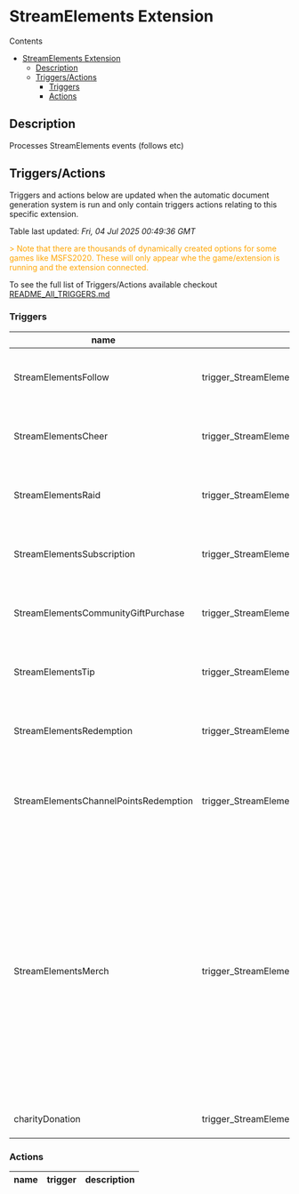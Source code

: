 
# StreamElements Extension

Contents

- [StreamElements Extension](#streamelements-extension)
  - [Description](#description)
  - [Triggers/Actions](#triggersactions)
    - [Triggers](#triggers)
    - [Actions](#actions)

## Description

Processes StreamElements events (follows etc)

## Triggers/Actions



Triggers and actions below are updated when the automatic document generation system is run and only contain triggers actions relating to this specific extension.

Table last updated: *Fri, 04 Jul 2025 00:49:36 GMT*

<div style='color:orange'>> Note that there are thousands of dynamically created options for some games like MSFS2020. These will only appear whe the game/extension is running and the extension connected.</div>

To see the full list of Triggers/Actions available checkout [README_All_TRIGGERS.md](https://github.com/SilenusTA/StreamRoller/blob/master/README_All_TRIGGERS.md)

### Triggers

| name | trigger | description |
| --- | --- | --- |
| StreamElementsFollow | trigger_StreamElementsFollow | Someone followed on the platform specified |
| StreamElementsCheer | trigger_StreamElementsCheer | Someone Cheered on the platform specified |
| StreamElementsRaid | trigger_StreamElementsRaid | Someone Raided on the platform specified |
| StreamElementsSubscription | trigger_StreamElementsSubscription | Someone Subscribed on the platform specified |
| StreamElementsCommunityGiftPurchase | trigger_StreamElementsCommunityGiftPurchase | Someone gifted subs on the platform specified |
| StreamElementsTip | trigger_StreamElementsTip | Someone Tip'd on the platform specified |
| StreamElementsRedemption | trigger_StreamElementsRedemption | Someone Redeemed on the platform specified |
| StreamElementsChannelPointsRedemption | trigger_StreamElementsChannelPointsRedemption | Someone Redeemed Channel Points on the platform specified |
| StreamElementsMerch | trigger_StreamElementsMerch | Someone purchased something on the platform specified, items will contain the 'name price quantity' for that item. Multiple item purchase will have a trigger for each item even if brought in one purchase |
| charityDonation | trigger_StreamElementsCharityDonation | Charity Campaign Donation |


### Actions

| name | trigger | description |
| --- | --- | --- |

